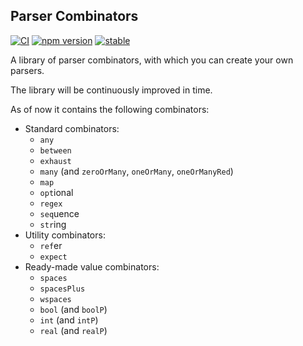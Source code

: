 ## Parser Combinators

[![CI](https://github.com/michalusio/Parser/actions/workflows/CI.yml/badge.svg?branch=master)](https://github.com/michalusio/Parser/actions/workflows/CI.yml)
[![npm version](https://badge.fury.io/js/parser-combinators.svg)](https://badge.fury.io/js/parser-combinators)
[![stable](http://badges.github.io/stability-badges/dist/stable.svg)](http://github.com/badges/stability-badges)

A library of parser combinators, with which you can create your own parsers.

The library will be continuously improved in time.

As of now it contains the following combinators:
* Standard combinators:
    * `any`
    * `between`
    * `exhaust`
    * `many` (and `zeroOrMany`, `oneOrMany`, `oneOrManyRed`)
    * `map`
    * `opt`ional
    * `regex`
    * `seq`uence
    * `str`ing
* Utility combinators:
    * `ref`er
    * `expect`
* Ready-made value combinators:
    * `spaces`
    * `spacesPlus`
    * `wspaces`
    * `bool` (and `boolP`)
    * `int` (and `intP`)
    * `real` (and `realP`)
